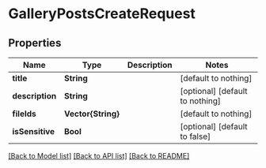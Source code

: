 # GalleryPostsCreateRequest


## Properties
Name | Type | Description | Notes
------------ | ------------- | ------------- | -------------
**title** | **String** |  | [default to nothing]
**description** | **String** |  | [optional] [default to nothing]
**fileIds** | **Vector{String}** |  | [default to nothing]
**isSensitive** | **Bool** |  | [optional] [default to false]


[[Back to Model list]](../README.md#models) [[Back to API list]](../README.md#api-endpoints) [[Back to README]](../README.md)


